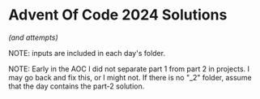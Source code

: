 # Advent Of Code 2024 Solutions

_(and attempts)_

NOTE: inputs are included in each day's folder.

NOTE: Early in the AOC I did not separate part 1 from part 2 in projects.  I may go back and fix this, or I might not.  If there is no "_2" folder, assume that the day contains the part-2 solution.


